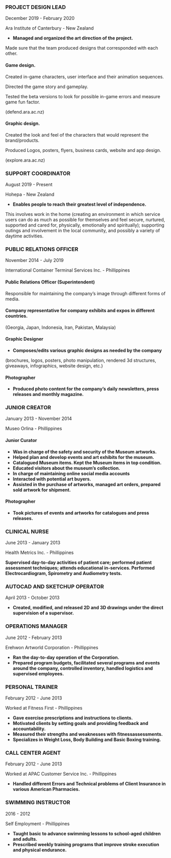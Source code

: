### PROJECT DESIGN LEAD

December 2019 - February 2020

Ara Institute of Canterbury - New Zealand

* **Managed and organized the art direction of the project.**

Made sure that the team produced
designs that corresponded with each other.

#### **Game design.**

Created in-game characters, user interface and their animation sequences.

Directed the game story and gameplay.

Tested the beta versions to look for possible in-game errors and measure game fun factor.

(defend.ara.ac.nz)

#### **Graphic design.**

Created the look and feel of the characters that would represent the brand/products.

Produced Logos, posters, flyers, business cards, website and app design.

(explore.ara.ac.nz)

### SUPPORT COORDINATOR

August 2019 - Present

Hohepa - New Zealand

* **Enables people to reach their greatest level of independence.**

This involves work in the home (creating an environment in which service users can do as much as possible for themselves and feel secure, nurtured, supported and cared for, physically, emotionally and spiritually); supporting outings and involvement in the local community, and possibly a variety of daytime activities. 

### PUBLIC RELATIONS OFFICER

November 2014 - July 2019

International Container Terminal Services Inc. - Phillippines

#### **Public Relations Officer (Superintendent)**

Responsible for maintaining the company’s image through different forms of media.

#### **Company representative for company exhibits and expos in different countries.**

(Georgia, Japan, Indonesia, Iran, Pakistan, Malaysia)

#### **Graphic Designer**

* **Composes/edits various graphic designs as needed by the company**

(brochures, logos, posters, photo manipulation, rendered 3d structures, giveaways, infographics, website design, etc.)

#### **Photographer**

* **Produced photo content for the company’s daily newsletters, press releases and monthly magazine.**

### JUNIOR CREATOR

January 2013 - November 2014

Museo Orlina - Phillippines

#### **Junior Curator**

* **Was in charge of the safety and security of the Museum artworks.**
* **Helped plan and develop events and art exhibits for the museum.**
* **Catalogued Museum items. Kept the Museum items in top condition.**
* **Educated visitors about the museum’s collection.**
* **In charge of maintaining online social media accounts**
* **Interacted with potential art buyers.**
* **Assisted in the purchase of artworks, managed art orders, prepared sold artwork for shipment.**

#### **Photographer**

* **Took pictures of events and artworks for catalogues and press releases.**

### CLINICAL NURSE

June 2013 - January 2013

Health Metrics Inc. - Phillippines

**Supervised day-to-day activities of patient care; performed patient assessment techniques;  attends educational in-services. Performed Electrocardiogram, Spirometry and Audiometry tests.**

### AUTOCAD AND SKETCHUP OPERATOR

April 2013 - October 2013

* **Created, modified, and released 2D and 3D drawings under the direct supervision of a supervisor.**

### OPERATIONS MANAGER

June 2012 - February 2013

Erehwon Artworld Corporation - Phillippines

* **Ran the day-to-day operation of the Corporation.**
* **Prepared program budgets, facilitated several programs and events around the company, controlled inventory, handled logistics and supervised employees.**

### PERSONAL TRAINER

February 2012 - June 2013

Worked at Fitness First - Phillippines

* **Gave exercise prescriptions and instructions to clients.**
* **Motivated clients by setting goals and providing feedback and accountability.**
* **Measured their strengths and weaknesses with fitnessassessments.**
* **Specializes in Weight Loss, Body Building and Basic Boxing training.**

### CALL CENTER AGENT

February 2012 - June 2013

Worked at APAC Customer Service Inc. - Phillippines

* **Handled different Errors and Technical problems of Client Insurance in various American Pharmacies.**

### SWIMMING INSTRUCTOR

2016 - 2012

Self Employment - Phillippines

* **Taught basic to advance swimming lessons to school-aged children and adults.**
* **Prescribed weekly training programs that improve stroke execution and physical endurance.**
